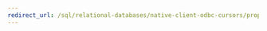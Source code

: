 ```yaml
---
redirect_url: /sql/relational-databases/native-client-odbc-cursors/properties/cursor-properties?toc=%2fsql%2frelational-databases%2fnative-client-odbc-cursors%2fproperties%2ftoc.json
---
```

